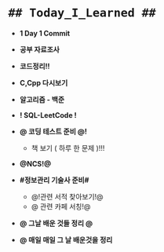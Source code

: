 # `## Today_I_Learned ##`

- **1 Day 1 Commit**
- **공부 자료조사**
- **코드정리!!**
- **C,Cpp 다시보기**
- **알고리즘 - 백준**
- **! SQL-LeetCode !**
- **@ 코딩 테스트 준비 @!**
  - 책 보기 ( 하루 한 문제 )!!!
- **@NCS!@**
- **#정보관리 기술사 준비#**
  - @!관련 서적 찾아보기!@
  - @ 관련 카페 서칭!@
- **@ 그날 배운 것들 정리 @**

- **@ 매일 매일 그 날 배운것을 정리**
